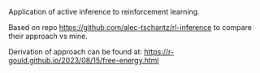Application of active inference to reinforcement learning.

Based on repo https://github.com/alec-tschantz/rl-inference to compare their approach vs mine.

Derivation of approach can be found at: https://r-gould.github.io/2023/08/15/free-energy.html